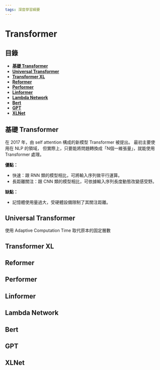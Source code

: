 ```yaml
---
tags: 深度學習綱要
---
```

# Transformer
## 目錄
* **[基礎 Transformer](#基礎\&nbsp;Transformer)**
* **[Universal Transformer](#Universal\&nbsp;Transformer)**
* **[Transformer XL](#Transformer\&nbsp;XL)**
* **[Reformer](#Reformer)**
* **[Performer](#Performer)**
* **[Linformer](#Linformer)**
* **[Lambda Network](#Lambda\&nbsp;Network)**
* **[Bert](#Bert)**
* **[GPT](#GPT)**
* **[XLNet](#XLNet)**

## 基礎&nbsp;Transformer
在 2017 年，由 self attention 構成的新模型 Transformer 被提出。
最初主要使用在 NLP 的領域，
但實際上，只要能將問題轉換成「N個一維張量」，就能使用 Transformer 處理。

**優點：**
* 快速：跟 RNN 類的模型相比，可將輸入序列做平行運算。
* 長距離關注：跟 CNN 類的模型相比，可依據輸入序列長度動態改變感受野。

**缺點：**
* 記憶體使用量過大，受硬體設備限制了其關注距離。

## Universal&nbsp;Transformer
使用 Adaptive Computation Time 取代原本的固定層數

## Transformer&nbsp;XL

## Reformer

## Performer

## Linformer

## Lambda&nbsp;Network

## Bert

## GPT

## XLNet